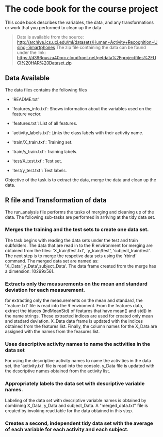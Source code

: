 # The code book for the course project
This code book describes the variables, the data, and any transformations or work that you performed to clean up the data

>Data is available from the source:
http://archive.ics.uci.edu/ml/datasets/Human+Activity+Recognition+Using+Smartphones
The zip file containing the data can be found under the link:
https://d396qusza40orc.cloudfront.net/getdata%2Fprojectfiles%2FUCI%20HAR%20Dataset.zip

## Data Available
The data files contains the following files

- 'README.txt'

- 'features_info.txt': Shows information about the variables used on the feature vector.

- 'features.txt': List of all features.

- 'activity_labels.txt': Links the class labels with their activity name.

- 'train/X_train.txt': Training set.

- 'train/y_train.txt': Training labels.

- 'test/X_test.txt': Test set.

- 'test/y_test.txt': Test labels.

Objective of the task is to extract the data, merge the data and clean up the data.
## R file and Transformation of data
The run_analysis file performs the tasks of merging and cleaning up of the data. The following sub-tasks are performed in arriving at the tidy data set. 

### Merges the training and the test sets to create one data set.
The task begins with reading the data sets under the test and train subfolders. The data that are read in to the R environment for merging are obtained from the files: 'X_train/test.txt', 'y_train/test', 'subject_train/test'. The next step is to merge the respctive data sets using the 'rbind' command. The merged data set are named as: 'X_Data','y_Data',subject_Data'. The data frame created from the merge has a dimension: 10299x561.
### Extracts only the measurements on the mean and standard deviation for each measurement. 
for extracting only the measurements on the mean and standard, the 'feature.txt' file is read into the R enviroment. From the features data, extract the iduces (indMeanStd) of features that have mean() and std() in the name strings. These extracted indices are used for created only mean and stadard deviation. X_Data data frame is updated with the indices obtained from the features list. Finally, the column names for the X_Data are assigned with the names from the feasures list. 
### Uses descriptive activity names to name the activities in the data set
For using the descriptive activity names to name the activities in the data set, the 'activity.txt' file is read into the console. y_Data file is updated with the descriptive names obtained from the activity list.
### Appropriately labels the data set with descriptive variable names. 
Labeling of the data set with descriptive variable names is obtained by combining X_Data, y_Data and subject_Data. A "merged_data.txt" file is created by invoking read.table for the data obtained in this step.
### Creates a second, independent tidy data set with the average of each variable for each activity and each subject. 
